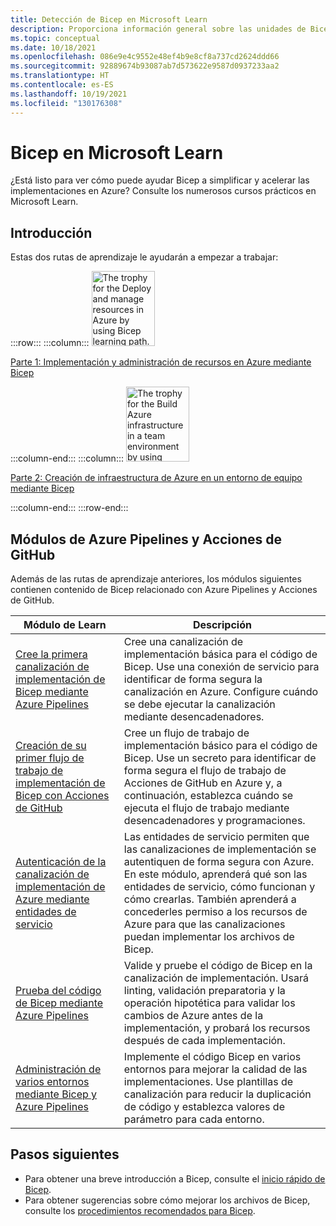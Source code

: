 ```yaml
---
title: Detección de Bicep en Microsoft Learn
description: Proporciona información general sobre las unidades de Bicep que hay disponibles en Microsoft Learn.
ms.topic: conceptual
ms.date: 10/18/2021
ms.openlocfilehash: 086e9e4c9552e48ef4b9e8cf8a737cd2624ddd66
ms.sourcegitcommit: 92889674b93087ab7d573622e9587d0937233aa2
ms.translationtype: HT
ms.contentlocale: es-ES
ms.lasthandoff: 10/19/2021
ms.locfileid: "130176308"
---
```

# <a name="bicep-on-microsoft-learn"></a>Bicep en Microsoft Learn

¿Está listo para ver cómo puede ayudar Bicep a simplificar y acelerar las implementaciones en Azure? Consulte los numerosos cursos prácticos en Microsoft Learn.

## <a name="get-started"></a>Introducción

Estas dos rutas de aprendizaje le ayudarán a empezar a trabajar:

:::row:::
:::column:::
<img src="media/learn-bicep/bicep-deploy-manage.svg" width="101" height="120" alt="The trophy for the Deploy and manage resources in Azure by using Bicep learning path." role="presentation"></img>

[Parte 1: Implementación y administración de recursos en Azure mediante Bicep](/learn/paths/bicep-deploy/)

:::column-end:::
:::column:::
<img src="media/learn-bicep/bicep-collaborate.svg" width="101" height="120" alt="The trophy for the Build Azure infrastructure in a team environment by using Bicep learning path." role="presentation"></img>

[Parte 2: Creación de infraestructura de Azure en un entorno de equipo mediante Bicep](/learn/paths/bicep-collaborate/)

:::column-end:::
:::row-end:::

## <a name="azure-pipelines-and-github-actions-modules"></a>Módulos de Azure Pipelines y Acciones de GitHub

Además de las rutas de aprendizaje anteriores, los módulos siguientes contienen contenido de Bicep relacionado con Azure Pipelines y Acciones de GitHub.

| Módulo de Learn | Descripción |
| ------------ | ----------- |
| [Cree la primera canalización de implementación de Bicep mediante Azure Pipelines](/learn/modules/build-first-bicep-deployment-pipeline-using-azure-pipelines/) | Cree una canalización de implementación básica para el código de Bicep. Use una conexión de servicio para identificar de forma segura la canalización en Azure. Configure cuándo se debe ejecutar la canalización mediante desencadenadores. |
| [Creación de su primer flujo de trabajo de implementación de Bicep con Acciones de GitHub](/learn/modules/build-first-bicep-deployment-pipeline-using-github-actions/) | Cree un flujo de trabajo de implementación básico para el código de Bicep. Use un secreto para identificar de forma segura el flujo de trabajo de Acciones de GitHub en Azure y, a continuación, establezca cuándo se ejecuta el flujo de trabajo mediante desencadenadores y programaciones. |
| [Autenticación de la canalización de implementación de Azure mediante entidades de servicio](/learn/modules/authenticate-azure-deployment-pipeline-service-principals/) | Las entidades de servicio permiten que las canalizaciones de implementación se autentiquen de forma segura con Azure. En este módulo, aprenderá qué son las entidades de servicio, cómo funcionan y cómo crearlas. También aprenderá a concederles permiso a los recursos de Azure para que las canalizaciones puedan implementar los archivos de Bicep. |
| [Prueba del código de Bicep mediante Azure Pipelines](/learn/modules/test-bicep-code-using-azure-pipelines/) | Valide y pruebe el código de Bicep en la canalización de implementación. Usará linting, validación preparatoria y la operación hipotética para validar los cambios de Azure antes de la implementación, y probará los recursos después de cada implementación. |
| [Administración de varios entornos mediante Bicep y Azure Pipelines](/learn/modules/manage-multiple-environments-using-bicep-azure-pipelines/) | Implemente el código Bicep en varios entornos para mejorar la calidad de las implementaciones. Use plantillas de canalización para reducir la duplicación de código y establezca valores de parámetro para cada entorno. |

## <a name="next-steps"></a>Pasos siguientes

* Para obtener una breve introducción a Bicep, consulte el [inicio rápido de Bicep](quickstart-create-bicep-use-visual-studio-code.md).
* Para obtener sugerencias sobre cómo mejorar los archivos de Bicep, consulte los [procedimientos recomendados para Bicep](best-practices.md).
